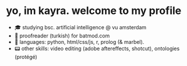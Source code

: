 # yo, im kayra. welcome to my profile

- 🎓 studying bsc. artificial intelligence @ vu amsterdam
- 🎺 proofreader (turkish) for batmod.com
- 🫟 languages: python, html/css/js, r, prolog (& marbel).
- 📟 other skills: video editing (adobe aftereffects, shotcut), ontologies (protégé)
